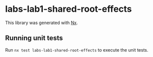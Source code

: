 # labs-lab1-shared-root-effects

This library was generated with [Nx](https://nx.dev).

## Running unit tests

Run `nx test labs-lab1-shared-root-effects` to execute the unit tests.
